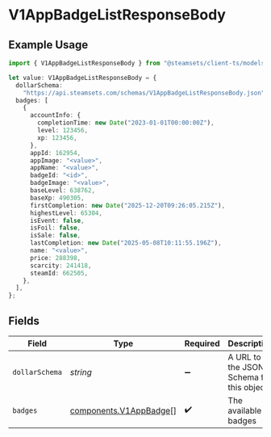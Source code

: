 # V1AppBadgeListResponseBody

## Example Usage

```typescript
import { V1AppBadgeListResponseBody } from "@steamsets/client-ts/models/components";

let value: V1AppBadgeListResponseBody = {
  dollarSchema:
    "https://api.steamsets.com/schemas/V1AppBadgeListResponseBody.json",
  badges: [
    {
      accountInfo: {
        completionTime: new Date("2023-01-01T00:00:00Z"),
        level: 123456,
        xp: 123456,
      },
      appId: 162954,
      appImage: "<value>",
      appName: "<value>",
      badgeId: "<id>",
      badgeImage: "<value>",
      baseLevel: 638762,
      baseXp: 490305,
      firstCompletion: new Date("2025-12-20T09:26:05.215Z"),
      highestLevel: 65304,
      isEvent: false,
      isFoil: false,
      isSale: false,
      lastCompletion: new Date("2025-05-08T10:11:55.196Z"),
      name: "<value>",
      price: 288398,
      scarcity: 241418,
      steamId: 662505,
    },
  ],
};
```

## Fields

| Field                                                             | Type                                                              | Required                                                          | Description                                                       | Example                                                           |
| ----------------------------------------------------------------- | ----------------------------------------------------------------- | ----------------------------------------------------------------- | ----------------------------------------------------------------- | ----------------------------------------------------------------- |
| `dollarSchema`                                                    | *string*                                                          | :heavy_minus_sign:                                                | A URL to the JSON Schema for this object.                         | https://api.steamsets.com/schemas/V1AppBadgeListResponseBody.json |
| `badges`                                                          | [components.V1AppBadge](../../models/components/v1appbadge.md)[]  | :heavy_check_mark:                                                | The available badges                                              |                                                                   |